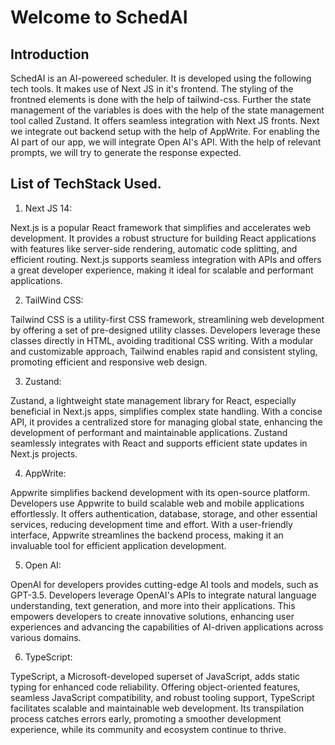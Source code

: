 # Welcome to SchedAI

## Introduction

SchedAI is an AI-powereed scheduler. It is developed using the following tech tools. It makes use of Next JS in it's frontend. The styling of the frontned elements is done with the help of tailwind-css. Further the state management of the variables is does with the help of the state management tool called Zustand. It offers seamless integration with Next JS fronts. Next we integrate out backend setup with the help of AppWrite. For enabling the AI part of our app, we will integrate Open AI's API. With the help of relevant prompts, we will try to generate the response expected. 

## List of TechStack Used.
1) Next JS 14:

Next.js is a popular React framework that simplifies and accelerates web development. It provides a robust structure for building React applications with features like server-side rendering, automatic code splitting, and efficient routing. Next.js supports seamless integration with APIs and offers a great developer experience, making it ideal for scalable and performant applications.

2) TailWind CSS:

Tailwind CSS is a utility-first CSS framework, streamlining web development by offering a set of pre-designed utility classes. Developers leverage these classes directly in HTML, avoiding traditional CSS writing. With a modular and customizable approach, Tailwind enables rapid and consistent styling, promoting efficient and responsive web design.

3) Zustand:

Zustand, a lightweight state management library for React, especially beneficial in Next.js apps, simplifies complex state handling. With a concise API, it provides a centralized store for managing global state, enhancing the development of performant and maintainable applications. Zustand seamlessly integrates with React and supports efficient state updates in Next.js projects.

4) AppWrite:

Appwrite simplifies backend development with its open-source platform. Developers use Appwrite to build scalable web and mobile applications effortlessly. It offers authentication, database, storage, and other essential services, reducing development time and effort. With a user-friendly interface, Appwrite streamlines the backend process, making it an invaluable tool for efficient application development.

5) Open AI: 

OpenAI for developers provides cutting-edge AI tools and models, such as GPT-3.5. Developers leverage OpenAI's APIs to integrate natural language understanding, text generation, and more into their applications. This empowers developers to create innovative solutions, enhancing user experiences and advancing the capabilities of AI-driven applications across various domains.

6) TypeScript:

TypeScript, a Microsoft-developed superset of JavaScript, adds static typing for enhanced code reliability. Offering object-oriented features, seamless JavaScript compatibility, and robust tooling support, TypeScript facilitates scalable and maintainable web development. Its transpilation process catches errors early, promoting a smoother development experience, while its community and ecosystem continue to thrive.
